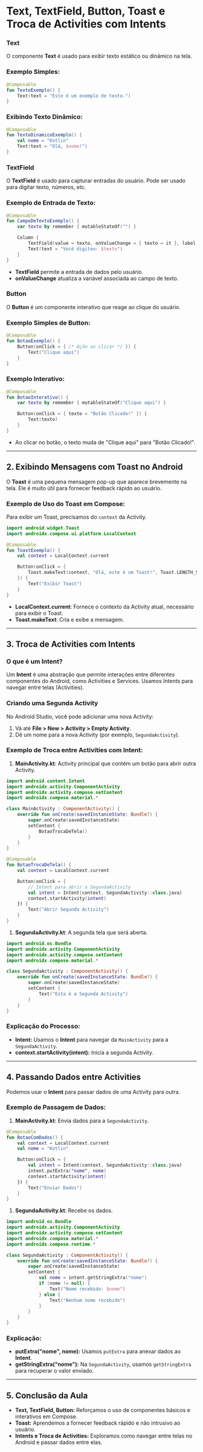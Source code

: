 # **Text, TextField, Button, Toast e Troca de Activities com Intents**

### **Text**

O componente **Text** é usado para exibir texto estático ou dinâmico na tela.

### **Exemplo Simples:**

```kotlin
@Composable
fun TextoExemplo() {
    Text(text = "Este é um exemplo de texto.")
}
```

### **Exibindo Texto Dinâmico:**

```kotlin
@Composable
fun TextoDinamicoExemplo() {
    val nome = "Kotlin"
    Text(text = "Olá, $nome!")
}
```

### **TextField**

O **TextField** é usado para capturar entradas do usuário. Pode ser usado para digitar texto, números, etc.

### **Exemplo de Entrada de Texto:**

```kotlin
@Composable
fun CampoDeTextoExemplo() {
    var texto by remember { mutableStateOf("") }

    Column {
        TextField(value = texto, onValueChange = { texto = it }, label = { Text("Digite algo") })
        Text(text = "Você digitou: $texto")
    }
}
```

- **TextField** permite a entrada de dados pelo usuário.
- **onValueChange** atualiza a variável associada ao campo de texto.

### **Button**

O **Button** é um componente interativo que reage ao clique do usuário.

### **Exemplo Simples de Button:**

```kotlin
@Composable
fun BotaoExemplo() {
    Button(onClick = { /* Ação ao clicar */ }) {
        Text("Clique aqui")
    }
}
```

### **Exemplo Interativo:**

```kotlin
@Composable
fun BotaoInterativo() {
    var texto by remember { mutableStateOf("Clique aqui") }

    Button(onClick = { texto = "Botão Clicado!" }) {
        Text(texto)
    }
}
```

- Ao clicar no botão, o texto muda de "Clique aqui" para "Botão Clicado!".

---

## **2. Exibindo Mensagens com Toast no Android**

O **Toast** é uma pequena mensagem pop-up que aparece brevemente na tela. Ele é muito útil para fornecer feedback rápido ao usuário.

### **Exemplo de Uso do Toast em Compose:**

Para exibir um Toast, precisamos do `context` da Activity.

```kotlin
import android.widget.Toast
import androidx.compose.ui.platform.LocalContext

@Composable
fun ToastExemplo() {
    val context = LocalContext.current

    Button(onClick = {
        Toast.makeText(context, "Olá, este é um Toast!", Toast.LENGTH_SHORT).show()
    }) {
        Text("Exibir Toast")
    }
}
```

- **LocalContext.current**: Fornece o contexto da Activity atual, necessário para exibir o Toast.
- **Toast.makeText**: Cria e exibe a mensagem.

---

## **3. Troca de Activities com Intents**

### **O que é um Intent?**

Um **Intent** é uma abstração que permite interações entre diferentes componentes do Android, como Activities e Services. Usamos Intents para navegar entre telas (Activities).

### **Criando uma Segunda Activity**

No Android Studio, você pode adicionar uma nova Activity:

1. Vá até **File > New > Activity > Empty Activity**.
2. Dê um nome para a nova Activity (por exemplo, `SegundaActivity`).

### **Exemplo de Troca entre Activities com Intent:**

1. **MainActivity.kt**: Activity principal que contém um botão para abrir outra Activity.

```kotlin
import android.content.Intent
import androidx.activity.ComponentActivity
import androidx.activity.compose.setContent
import androidx.compose.material.*

class MainActivity : ComponentActivity() {
    override fun onCreate(savedInstanceState: Bundle?) {
        super.onCreate(savedInstanceState)
        setContent {
            BotaoTrocaDeTela()
        }
    }
}

@Composable
fun BotaoTrocaDeTela() {
    val context = LocalContext.current

    Button(onClick = {
        // Intent para abrir a SegundaActivity
        val intent = Intent(context, SegundaActivity::class.java)
        context.startActivity(intent)
    }) {
        Text("Abrir Segunda Activity")
    }
}
```

1. **SegundaActivity.kt**: A segunda tela que será aberta.

```kotlin
import android.os.Bundle
import androidx.activity.ComponentActivity
import androidx.activity.compose.setContent
import androidx.compose.material.*

class SegundaActivity : ComponentActivity() {
    override fun onCreate(savedInstanceState: Bundle?) {
        super.onCreate(savedInstanceState)
        setContent {
            Text("Esta é a Segunda Activity")
        }
    }
}
```

### **Explicação do Processo:**

- **Intent:** Usamos o **Intent** para navegar da `MainActivity` para a `SegundaActivity`.
- **context.startActivity(intent):** Inicia a segunda Activity.

---

## **4. Passando Dados entre Activities**

Podemos usar o **Intent** para passar dados de uma Activity para outra.

### **Exemplo de Passagem de Dados:**

1. **MainActivity.kt**: Envia dados para a `SegundaActivity`.

```kotlin
@Composable
fun BotaoComDados() {
    val context = LocalContext.current
    val nome = "Kotlin"

    Button(onClick = {
        val intent = Intent(context, SegundaActivity::class.java)
        intent.putExtra("nome", nome)
        context.startActivity(intent)
    }) {
        Text("Enviar Dados")
    }
}
```

1. **SegundaActivity.kt**: Recebe os dados.

```kotlin
import android.os.Bundle
import androidx.activity.ComponentActivity
import androidx.activity.compose.setContent
import androidx.compose.material.*
import androidx.compose.runtime.*

class SegundaActivity : ComponentActivity() {
    override fun onCreate(savedInstanceState: Bundle?) {
        super.onCreate(savedInstanceState)
        setContent {
            val nome = intent.getStringExtra("nome")
            if (nome != null) {
                Text("Nome recebido: $nome")
            } else {
                Text("Nenhum nome recebido")
            }
        }
    }
}
```

### **Explicação:**

- **putExtra("nome", nome):** Usamos `putExtra` para anexar dados ao **Intent**.
- **getStringExtra("nome"):** Na `SegundaActivity`, usamos `getStringExtra` para recuperar o valor enviado.

---

## **5. Conclusão da Aula**

- **Text, TextField, Button:** Reforçamos o uso de componentes básicos e interativos em Compose.
- **Toast:** Aprendemos a fornecer feedback rápido e não intrusivo ao usuário.
- **Intents e Troca de Activities:** Exploramos como navegar entre telas no Android e passar dados entre elas.